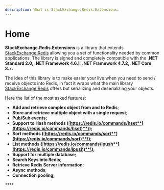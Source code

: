 ```yaml
---
description: What is StackExchange.Redis.Extensions.
---
```


# Home

**StackExchange.Redis.Extensions** is a library that extends [StackExchange.Redis](https://github.com/StackExchange/StackExchange.Redis) allowing you a set of functionality needed by common applications. The library is signed and completely compatible with the **.NET Standard 2.0, .NET Framework 4.6.1**, **.NET Framework 4.7.2, .NET Core 3.x.** 

The idea of this library is to make easier your live when you need to send / receive objects into Redis, in fact it wraps what the main library [StackExchange.Redis](https://github.com/StackExchange/StackExchange.Redis) offers but serializing and deserializing your objects.

Here the list of the most asked features:

* **Add and retrieve complex object from and to Redis**;
* **Store and retrieve multiple object with a single request**;
* **Pub/Sub events;**
* **Support to Hash methods \(**[**https://redis.io/commands/hset**](https://redis.io/commands/hset)**\);**
* **Sort methods \(**[**https://redis.io/commands/sort**](https://redis.io/commands/sort)**\);**
* **List methods \(**[**https://redis.io/commands/lpush**](https://redis.io/commands/lpush)**\);**
* **Support for multiple database;**
* **Search Keys into Redis**;
* **Retrieve Redis Server information**;
* **Async methods**;
* **Connection pooling;**

\*\*\*\*

